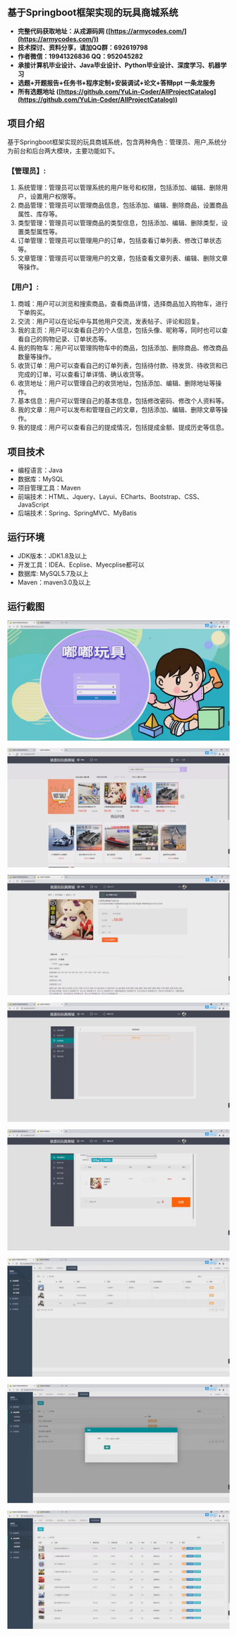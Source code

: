 ## 基于Springboot框架实现的玩具商城系统

- <b>完整代码获取地址：从戎源码网 ([https://armycodes.com/](https://armycodes.com/))</b>
- <b>技术探讨、资料分享，请加QQ群：692619798</b> 
- <b>作者微信：19941326836  QQ：952045282</b> 
- <b>承接计算机毕业设计、Java毕业设计、Python毕业设计、深度学习、机器学习</b>
- <b>选题+开题报告+任务书+程序定制+安装调试+论文+答辩ppt 一条龙服务</b>
- <b>所有选题地址 ([https://github.com/YuLin-Coder/AllProjectCatalog](https://github.com/YuLin-Coder/AllProjectCatalog)) </b>

## 项目介绍
基于Springboot框架实现的玩具商城系统，包含两种角色：管理员、用户,系统分为前台和后台两大模块，主要功能如下。

### 【管理员】:
1. 系统管理：管理员可以管理系统的用户账号和权限，包括添加、编辑、删除用户，设置用户权限等。
2. 商品管理：管理员可以管理商品信息，包括添加、编辑、删除商品，设置商品属性、库存等。
3. 类型管理：管理员可以管理商品的类型信息，包括添加、编辑、删除类型，设置类型属性等。
4. 订单管理：管理员可以管理用户的订单，包括查看订单列表、修改订单状态等。
5. 文章管理：管理员可以管理用户的文章，包括查看文章列表、编辑、删除文章等操作。

### 【用户】:
1. 商城：用户可以浏览和搜索商品，查看商品详情，选择商品加入购物车，进行下单购买。
2. 交流：用户可以在论坛中与其他用户交流，发表帖子、评论和回复。
3. 我的主页：用户可以查看自己的个人信息，包括头像、昵称等，同时也可以查看自己的购物记录、订单状态等。
4. 我的购物车：用户可以管理购物车中的商品，包括添加、删除商品、修改商品数量等操作。
5. 收货订单：用户可以查看自己的订单列表，包括待付款、待发货、待收货和已完成的订单，可以查看订单详情、确认收货等。
6. 收货地址：用户可以管理自己的收货地址，包括添加、编辑、删除地址等操作。
7. 基本信息：用户可以管理自己的基本信息，包括修改密码、修改个人资料等。
8. 我的文章：用户可以发布和管理自己的文章，包括添加、编辑、删除文章等操作。
9. 我的提成：用户可以查看自己的提成情况，包括提成金额、提成历史等信息。

## 项目技术
- 编程语言：Java
- 数据库：MySQL
- 项目管理工具：Maven
- 前端技术：HTML、Jquery、Layui、ECharts、Bootstrap、CSS、JavaScript
- 后端技术：Spring、SpringMVC、MyBatis

## 运行环境
- JDK版本：JDK1.8及以上
- 开发工具：IDEA、Ecplise、Myecplise都可以
- 数据库: MySQL5.7及以上
- Maven：maven3.0及以上

## 运行截图
![](screenshot/1.png)

![](screenshot/2.png)

![](screenshot/3.png)

![](screenshot/4.png)

![](screenshot/5.png)

![](screenshot/6.png)

![](screenshot/7.png)

![](screenshot/8.png)
